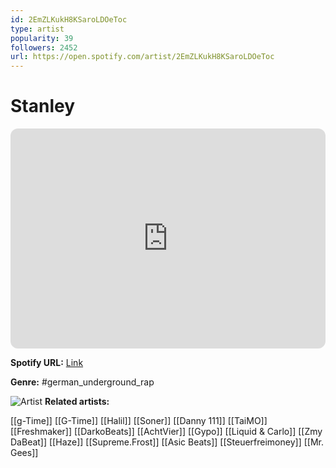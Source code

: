```yaml
---
id: 2EmZLKukH8KSaroLDOeToc
type: artist
popularity: 39
followers: 2452
url: https://open.spotify.com/artist/2EmZLKukH8KSaroLDOeToc
---
```

# Stanley

<iframe style="border-radius:12px" src="https://open.spotify.com/embed/artist/2EmZLKukH8KSaroLDOeToc" width="100%" height="352" frameBorder="0" allowfullscreen="" allow="autoplay; clipboard-write; encrypted-media; fullscreen; picture-in-picture" loading="lazy"></iframe>

**Spotify URL:** [Link](https://open.spotify.com/artist/2EmZLKukH8KSaroLDOeToc)

**Genre:**  #german_underground_rap

![Artist](https://i.scdn.co/image/ab6761610000e5eb06b7f91f9378c3fbd590dddc)
**Related artists:**

[[g-Time]]
[[G-Time]]
[[Halil]]
[[Soner]]
[[Danny 111]]
[[TaiMO]]
[[Freshmaker]]
[[DarkoBeats]]
[[AchtVier]]
[[Gypo]]
[[Liquid & Carlo]]
[[Zmy DaBeat]]
[[Haze]]
[[Supreme.Frost]]
[[Asic Beats]]
[[Steuerfreimoney]]
[[Mr. Gees]]
